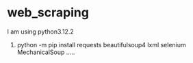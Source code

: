 # web_scraping

I am using python3.12.2 

 1) python -m pip install requests beautifulsoup4 lxml selenium MechanicalSoup .....
